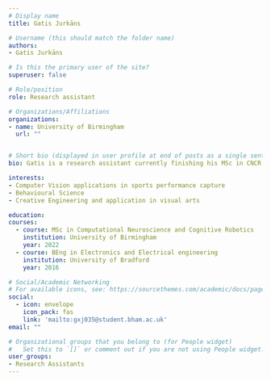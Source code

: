 ```yaml
---
# Display name
title: Gatis Jurkāns

# Username (this should match the folder name)
authors:
- Gatis Jurkāns

# Is this the primary user of the site?
superuser: false

# Role/position
role: Research assistant

# Organizations/Affiliations
organizations:
- name: University of Birmingham
  url: ""


# Short bio (displayed in user profile at end of posts as a single sentence)
bio: Gatis is a research assistant currently finishing his MSc in CNCR at the University of Birmingham. His background is primarily in electronics engineering and industrial software engineering.

interests:
- Computer Vision applications in sports performance capture
- Behavioural Science
- Creative Engineering and application in visual arts

education:
courses:
  - course: MSc in Computational Neuroscience and Cognitive Robotics
    institution: University of Birmingham
    year: 2022
  - course: BEng in Electronics and Electrical engineering
    institution: University of Bradford
    year: 2016

# Social/Academic Networking
# For available icons, see: https://sourcethemes.com/academic/docs/page-builder/#icons
social:
  - icon: envelope
    icon_pack: fas
    link: 'mailto:gxj035@student.bham.ac.uk'
email: ""

# Organizational groups that you belong to (for People widget)
#   Set this to `[]` or comment out if you are not using People widget.
user_groups:
- Research Assistants
---
```


